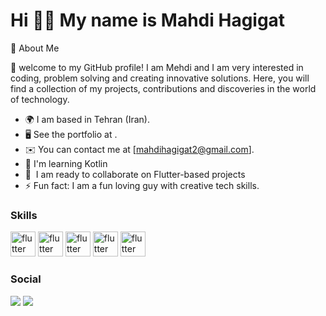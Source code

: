 

Hi 🙋‍♂️ My name is Mahdi Hagigat
======
🚀 About Me

👋  welcome to my GitHub profile! I am Mehdi and I am very interested in coding, problem solving and creating innovative solutions. Here, you will find a collection of my projects, contributions and discoveries in the world of technology.

- 🌍 I am based in Tehran (Iran).
- 🖥️ See the portfolio at .
- ✉️ You can contact me at [mahdihagigat2@gmail.com].
- 🧠 I'm learning Kotlin
- 🤝  I am ready to collaborate on Flutter-based projects
- ⚡ Fun fact: I am a fun loving guy with creative tech skills.


### Skills

<p align="left">
<img src="https://www.vectorlogo.zone/logos/flutterio/flutterio-icon.svg" alt="flutter" width="40" height="40"/>
<img src="https://www.vectorlogo.zone/logos/dartlang/dartlang-icon.svg" alt="flutter" width="40" height="40"/>
<img src="https://www.vectorlogo.zone/logos/php/php-icon.svg" alt="flutter" width="40" height="40"/>
<img src="https://www.vectorlogo.zone/logos/kotlinlang/kotlinlang-icon.svg" alt="flutter" width="40" height="40"/>
<img src="https://www.vectorlogo.zone/logos/figma/figma-icon.svg" alt="flutter" width="40" height="40"/>
  
</p>

### Social

<p align="left">
<a href="https://www.instagram.com/mahdi__hagigat1382/profilecard/?igsh=MTUzdXBhb2cxOXhkOA==" target="_blank" rel="noreferrer"><img src="https://www.vectorlogo.zone/logos/instagram/instagram-icon.svg" /></a>
<a href="ht.me/mahdi80803" target="_blank" rel="noreferrer"><img src="https://www.vectorlogo.zone/logos/telegram/telegram-icon.svg" /></a>
</p>





